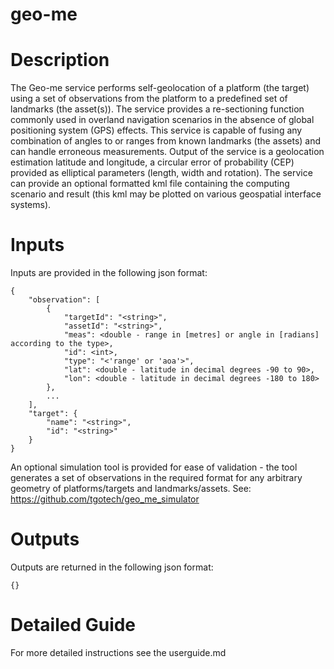 # geo-me

# Description
The Geo-me service performs self-geolocation of a platform (the target) using a set of observations from the platform to a predefined set of landmarks (the asset(s)). The service provides a re-sectioning function commonly used in overland navigation scenarios in the absence of global positioning system (GPS) effects. This service is capable of fusing any combination of angles to or ranges from known landmarks (the assets) and can handle erroneous measurements. Output of the service is a geolocation estimation latitude and longitude, a circular error of probability (CEP) provided as elliptical parameters (length, width and rotation). The service can provide an optional formatted kml file containing the computing scenario and result (this kml may be plotted on various geospatial interface systems).

# Inputs
Inputs are provided in the following json format:
```
{
    "observation": [
        {
            "targetId": "<string>",
            "assetId": "<string>",
            "meas": <double - range in [metres] or angle in [radians] according to the type>,          
            "id": <int>,
            "type": "<'range' or 'aoa'>",
            "lat": <double - latitude in decimal degrees -90 to 90>,
            "lon": <double - latitude in decimal degrees -180 to 180>
        },
        ...
    ],
    "target": {
        "name": "<string>",
        "id": "<string>"
    }
}
```
An optional simulation tool is provided for ease of validation - the tool generates a set of observations in the required format for any arbitrary geometry of platforms/targets and landmarks/assets. See: https://github.com/tgotech/geo_me_simulator
  
# Outputs
Outputs are returned in the following json format:
```
{}
```
# Detailed Guide
For more detailed instructions see the userguide.md
